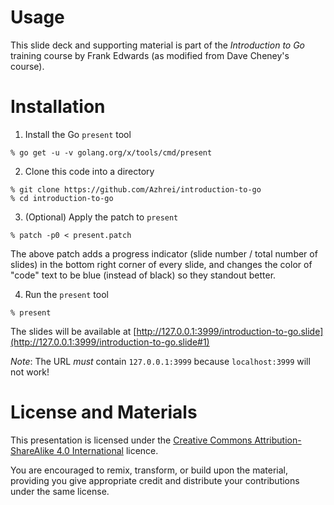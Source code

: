 # Usage

This slide deck and supporting material is part of the _Introduction to Go_ training course by Frank Edwards (as modified from Dave Cheney's course).

# Installation

1. Install the Go `present` tool
 ```
 % go get -u -v golang.org/x/tools/cmd/present
 ```

2. Clone this code into a directory
 ```
 % git clone https://github.com/Azhrei/introduction-to-go
 % cd introduction-to-go
 ```

3. (Optional) Apply the patch to `present`
 ```
 % patch -p0 < present.patch
 ```

The above patch adds a progress indicator (slide number / total number
of slides) in the bottom right corner of every slide, and changes the
color of "code" text to be blue (instead of black) so they standout
better.

4. Run the `present` tool
 ```
 % present
 ```

The slides will be available at [http://127.0.0.1:3999/introduction-to-go.slide](http://127.0.0.1:3999/introduction-to-go.slide#1)

_Note_: The URL *must* contain `127.0.0.1:3999` because `localhost:3999` will not work!

# License and Materials

This presentation is licensed under the [Creative Commons Attribution-ShareAlike 4.0 International](https://creativecommons.org/licenses/by-sa/4.0/) licence.

You are encouraged to remix, transform, or build upon the material, providing you give appropriate credit and distribute your contributions under the same license.
